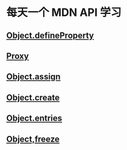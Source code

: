 # 每天一个 MDN API 学习

## [Object.defineProperty](./Object/Object.defineProperty.md)
## [Proxy](./Proxy/Proxy.md)
## [Object.assign](./Object/Object.assign.md)
## [Object.create](./Object/Object.create.md)
## [Object.entries](./Object/Object.entries.md)
## [Object,freeze](./Object/Object.freeze.md)